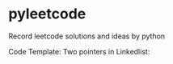 # pyleetcode
Record leetcode solutions and ideas by python

Code Template:
Two pointers in Linkedlist:
